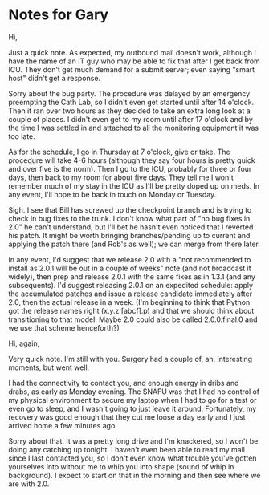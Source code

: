 

# Notes for Gary

Hi, 

Just a quick note.  As expected, my outbound mail doesn't work, although I have the name of an IT guy who may be able to fix that after I get back from ICU.  They don't get much demand for a submit server; even saying "smart host" didn't get a response. 

Sorry about the bug party.  The procedure was delayed by an emergency preempting the Cath Lab, so I didn't even get started until after 14 o'clock.  Then it ran over two hours as they decided to take an extra long look at a couple of places.  I didn't even get to my room until after 17 o'clock and by the time I was settled in and attached to all the monitoring equipment it was too late. 

As for the schedule, I go in Thursday at 7 o'clock, give or take.  The procedure will take 4-6 hours (although they say four hours is pretty quick and over five is the norm).  Then I go to the ICU, probably for three or four days, then back to my room for about five days.  They tell me I won't remember much of my stay in the ICU as I'll be pretty doped up on meds.  In any event, I'll hope to be back in touch on Monday or Tuesday. 

Sigh.  I see that Bill has screwed up the checkpoint branch and is trying to check in bug fixes to the trunk.  I don't know what part of "no bug fixes in 2.0" he can't understand, but I'll bet he hasn't even noticed that I reverted his patch.  It might be worth bringing branches/pending up to current and applying the patch there (and Rob's as well); we can merge from there later. 

In any event, I'd suggest that we release 2.0 with a "not recommended to install as 2.0.1 will be out in a couple of weeks" note (and not broadcast it widely), then prep and release 2.0.1 with the same fixes as in 1.3.1 (and any subsequents).  I'd suggest releasing 2.0.1 on an expedited schedule: apply the accumulated patches and issue a release candidate immediately after 2.0, then the actual release in a week.  (I'm beginning to think that Python got the release names right (x.y.z.[abcf].p) and that we should think about transitioning to that model.  Maybe 2.0 could also be called 2.0.0.final.0 and we use that scheme henceforth?) 

Hi, again, 

Very quick note.  I'm still with you.  Surgery had a couple of, ah, interesting moments, but went well. 

I had the connectivity to contact you, and enough energy in dribs and drabs, as early as Monday evening.  The SNAFU was that I had no control of my physical environment to secure my laptop when I had to go for a test or even go to sleep, and I wasn't going to just leave it around.  Fortunately, my recovery was good enough that they cut me loose a day early and I just arrived home a few minutes ago. 

Sorry about that.  It was a pretty long drive and I'm knackered, so I won't be doing any catching up tonight.  I haven't even been able to read my mail since I last contacted you, so I don't even know what trouble you've gotten yourselves into without me to whip you into shape (sound of whip in background).  I expect to start on that in the morning and then see where we are with 2.0. 
